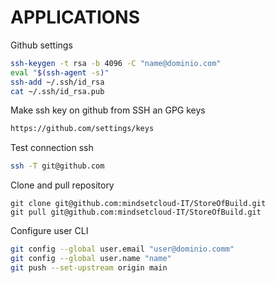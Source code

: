 # APPLICATIONS

Github settings

```sh
ssh-keygen -t rsa -b 4096 -C "name@dominio.com"
eval "$(ssh-agent -s)"
ssh-add ~/.ssh/id_rsa
cat ~/.ssh/id_rsa.pub
```
Make ssh key on github from SSH an GPG keys

```txt
https://github.com/settings/keys
```

Test connection ssh

```sh
ssh -T git@github.com
```

Clone and pull repository

```git
git clone git@github.com:mindsetcloud-IT/StoreOfBuild.git
git pull git@github.com:mindsetcloud-IT/StoreOfBuild.git
```

Configure user CLI

```sh
git config --global user.email "user@dominio.comm"
git config --global user.name "name"
git push --set-upstream origin main
```


